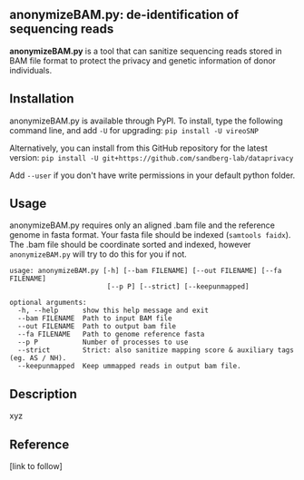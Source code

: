 
## anonymizeBAM.py: de-identification of sequencing reads

**anonymizeBAM.py** is a tool that can sanitize sequencing reads stored in BAM file format to protect the privacy and genetic information of donor individuals.

## Installation

anonymizeBAM.py is available through PyPI. To install, type the following command line, and add `-U` for upgrading:
`pip install -U vireoSNP`

Alternatively, you can install from this GitHub repository for the latest version:
`pip install -U git+https://github.com/sandberg-lab/dataprivacy`

Add `--user` if you don't have write permissions in your default python folder.

## Usage

anonymizeBAM.py requires only an aligned .bam file and the reference genome in fasta format.
Your fasta file should be indexed (`samtools faidx`).
The .bam file should be coordinate sorted and indexed, however `anonymizeBAM.py` will try to do this for you if not.


    usage: anonymizeBAM.py [-h] [--bam FILENAME] [--out FILENAME] [--fa FILENAME]
                            [--p P] [--strict] [--keepunmapped]
    
    optional arguments:
      -h, --help      show this help message and exit
      --bam FILENAME  Path to input BAM file
      --out FILENAME  Path to output bam file
      --fa FILENAME   Path to genome reference fasta
      --p P           Number of processes to use
      --strict        Strict: also sanitize mapping score & auxiliary tags (eg. AS / NH).
      --keepunmapped  Keep ummapped reads in output bam file.

## Description

xyz

## Reference

[link to follow]
